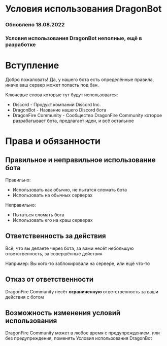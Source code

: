 # Условия использования DragonBot
### Обновлено 18.08.2022
### Условия использования DragonBot неполные, ещё в разработке

# Вступление
Добро пожаловать! Да, у нашего бота есть определённые правила, иначе ваш сервер может попасть под бан.

Ключевые слова которые тут будут использоватся:
 - Discord - Продукт компаний Discord Inc.
 - DragonBot - Название нашего Discord бота
 - DragonFire Community - Сообщество DragonFire Community которое разрабатывает бота, предлагает идеи, и всё остальное
 
# Права и обязанности
## Правильное и неправильное использование бота
Правильно:
 - Использовать как обычно, не пытатся сломать бота
 - Использовать на обычных серверах

Неправильно:
 - Пытаться сломать бота
 - Использовать его на краш серверах

## Ответственность за действия
Всё, что вы делаете через бота, за вами несёт небольшую ответственность, за совершённые действия

Например: Вы кого-то заблокировали на сервере, или ещё что-то

## Отказ от ответственности
DragonFire Community несёт **ограниченную** ответственность за ваши действия с ботом

## Возможность изменения условий использования
DragonFire Community может в любое время с предупреждением, или без предупреждения, поменять Условия использования DragonBot

